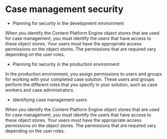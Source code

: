 <!-- image -->

<!-- image -->

<!-- image -->

# Case management security

<!-- image -->

- Planning for security in the development environment

When you identify the Content Platform Engine object stores that are used for case management, you must identify the users that have access to these object stores. Your users must have the appropriate access permissions on the object stores. The permissions that are required vary depending on the user roles.
- Planning for security in the production environment

In the production environment, you assign permissions to users and groups for working with your completed case solution. These users and groups perform the different roles that you specify in your solution, such as case workers and case administrators.
- Identifying case management users

When you identify the Content Platform Engine object stores that are used for case management, you must identify the users that have access to these object stores. Your users must have the appropriate access permissions on the object stores. The permissions that are required vary depending on the user roles.